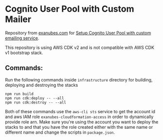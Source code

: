 # Cognito User Pool with Custom Mailer


Repository from [exanubes.com](https://exanubes.com) for [Setup Cognito User Pool with custom emailing service](https://exanubes.com/blog/setup-cognito-user-pool-with-custom-emailing-service).


This repository is using AWS CDK v2 and is not compatible with AWS CDK v1 bootstrap stack.

## Commands:

Run the following commands inside `infrastructure` directory for building, deploying and destroying the stacks

```
npm run build
npm run cdk:deploy -- --all
npm run cdk:destroy -- --all
```


Both of these commands use the `aws-cli sts` service to get the account id and aws IAM role `exanubes-cloudformation-access` in order to dynamically provide role arn. Make sure you're using the account you want to deploy the stacks to and that you have the role created either with the same name or different name and change the scripts in `package.json`.
